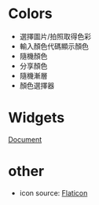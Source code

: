 # Colors
* 選擇圖片/拍照取得色彩
* 輸入顏色代碼顯示顏色
* 隨機顏色
* 分享顏色
* 隨機漸層
* 顏色選擇器
# Widgets
[Document](https://github.com/EricHsia7/colors/blob/main/widgets/widgets.md)
# other
* icon source: [Flaticon](https://www.flaticon.com)
